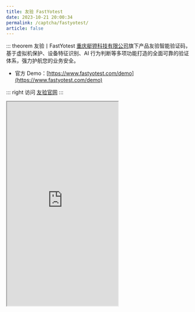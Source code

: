 ```yaml
---
title: 友验 FastYotest
date: 2023-10-21 20:00:34
permalink: /captcha/fastyotest/
article: false
---
```


::: theorem 友验丨FastYotest
[重庆艇镫科技有限公司](https://www.tianyancha.com/company/3383368171)旗下产品友验智能验证码，基于虚拟机保护、设备特征识别、AI 行为判断等多项功能打造的全面可靠的验证体系，强力护航您的业务安全。

- 官方 Demo：[https://www.fastyotest.com/demo](https://www.fastyotest.com/demo)<Badge text="本页使用" type="error" vertical="middle"/>

::: right
访问 [友验官网](https://www.fastyotest.com/)
:::

<iframe src="https://www.fastyotest.com/demo" scrolling="no" height="550px"></iframe>
